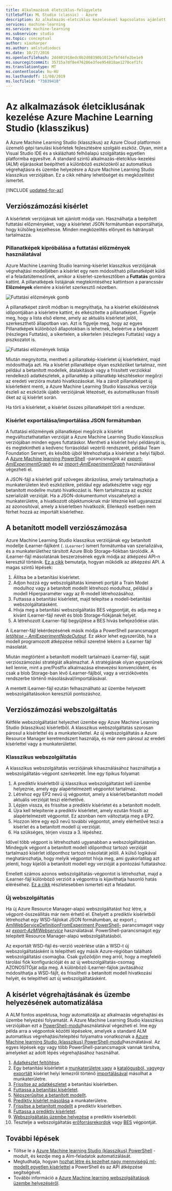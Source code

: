 ```yaml
---
title: Alkalmazások életciklus-felügyelete
titleSuffix: ML Studio (classic) - Azure
description: Az alkalmazás-életciklus kezelésével kapcsolatos ajánlott eljárások alkalmazása a Azure Machine Learning Studio klasszikus verziójában
services: machine-learning
ms.service: machine-learning
ms.subservice: studio
ms.topic: conceptual
author: xiaoharper
ms.author: amlstudiodocs
ms.date: 10/27/2016
ms.openlocfilehash: 2dd401918edc0b2d08390b1012efbf44fe2be1e9
ms.sourcegitcommit: 35715a7df8e476286e3fee954818ae1278cef1fc
ms.translationtype: MT
ms.contentlocale: hu-HU
ms.lasthandoff: 11/08/2019
ms.locfileid: "73839418"
---
```

# <a name="application-lifecycle-management-in-azure-machine-learning-studio-classic"></a>Az alkalmazások életciklusának kezelése Azure Machine Learning Studio (klasszikus)
A Azure Machine Learning Studio (klasszikus) az Azure Cloud platformon üzemelő gépi tanulási kísérletek fejlesztésére szolgáló eszköz. Olyan, mint a Visual Studio IDE és a skálázható felhőalapú szolgáltatás egyetlen platformba egyesítve. A standard szintű alkalmazás-életciklus-kezelési (ALM) eljárásokat beépítheti a különböző eszközökről az automatikus végrehajtásra és üzembe helyezésre a Azure Machine Learning Studio klasszikus verziójában. Ez a cikk néhány lehetőséget és megközelítést ismertet.

[!INCLUDE [updated-for-az](../../../includes/updated-for-az.md)]

## <a name="versioning-experiment"></a>Verziószámozási kísérlet
A kísérletek verziójának két ajánlott módja van. Használhatja a beépített futtatási előzményeket, vagy a kísérletet JSON formátumban exportálhatja, hogy külsőleg kezelhesse. Minden megközelítés előnyeit és hátrányait tartalmazza.

### <a name="experiment-snapshots-using-run-history"></a>Pillanatképek kipróbálása a futtatási előzmények használatával
Azure Machine Learning Studio learning-kísérlet klasszikus verziójának végrehajtási modelljében a kísérlet egy nem módosítható pillanatképét küldi el a feladatütemezőnek, amikor a kísérlet-szerkesztőben a **Futtatás** gombra kattint. A pillanatképek listájának megtekintéséhez kattintson a parancssáv **Előzmények** elemére a kísérlet szerkesztő nézetben.

![Futtatási előzmények gomb](./media/version-control/runhistory.png)

A pillanatképet zárolt módban is megnyithatja, ha a kísérlet elküldésének időpontjában a kísérletre kattint, és elkészítette a pillanatképet. Figyelje meg, hogy a lista első eleme, amely az aktuális kísérletet jelöli, szerkeszthető állapotban van. Azt is figyelje meg, hogy az egyes Pillanatképek különböző állapotokban is lehetnek, beleértve a befejezett (részleges Futtatás), a sikertelen, a sikertelen (részleges Futtatás) vagy a piszkozatot is.

![Futtatási előzmények listája](./media/version-control/runhistorylist.png)

Miután megnyitotta, mentheti a pillanatkép-kísérletet új kísérletként, majd módosíthatja azt. Ha a kísérlet pillanatképe olyan eszközöket tartalmaz, mint például a betanított modellek, átalakítások vagy a frissített verziókkal rendelkező adatkészletek, a pillanatkép a pillanatkép készítésekor megőrzi az eredeti verzióra mutató hivatkozásokat. Ha a zárolt pillanatképet új kísérletként menti, a Azure Machine Learning Studio klasszikus verziója észleli az eszközök újabb verziójának létezését, és automatikusan frissíti őket az új kísérlet során.

Ha törli a kísérletet, a kísérlet összes pillanatképét törli a rendszer.

### <a name="exportimport-experiment-in-json-format"></a>Kísérlet exportálása/importálása JSON formátumban
A futtatási előzmények pillanatképei megőrzik a kísérlet megváltoztathatatlan verzióját a Azure Machine Learning Studio klasszikus verziójában minden egyes futtatáskor. Mentheti a kísérlet helyi példányát is, és megtekintheti a kedvenc forrásoldali vezérlő rendszerét, például Team Foundation Servert, és később újból létrehozhatja a kísérletet a helyi fájlból. A [Azure Machine learning PowerShell](https://aka.ms/amlps) -parancsmagok az [*export-AmlExperimentGraph*](https://github.com/hning86/azuremlps#export-amlexperimentgraph) és az [*import-AmlExperimentGraph*](https://github.com/hning86/azuremlps#import-amlexperimentgraph) használatával végezheti el.

A JSON-fájl a kísérleti gráf szöveges ábrázolása, amely tartalmazhatja a munkaterületen lévő eszközökre, például egy adatkészletre vagy egy betanított modellre mutató hivatkozást is. Nem tartalmazza az eszköz szerializált verzióját. Ha a JSON-dokumentumot visszahelyezi a munkaterületre, a hivatkozott objektumoknak már léteznie kell ugyanazzal az azonosítóval, amely a kísérletben hivatkozik. Ellenkező esetben nem férhet hozzá az importált kísérlethez.

## <a name="versioning-trained-model"></a>A betanított modell verziószámozása
Azure Machine Learning Studio klasszikus verziójának egy betanított modellje iLearner-fájlként (`.iLearner`) ismert formátumba van szerializálva, és a munkaterülethez társított Azure Blob Storage-fiókban tárolódik. A iLearner-fájl másolatának beszerzésének egyik módja az átképzési API-n keresztül történik. [Ez a cikk](/azure/machine-learning/studio/retrain-machine-learning-model) bemutatja, hogyan működik az átképzési API. A magas szintű lépések:

1. Állítsa be a betanítási kísérletet.
2. Adjon hozzá egy webszolgáltatás kimeneti portját a Train Model modulhoz vagy a betanított modellt létrehozó modulhoz, például a modell Hiperparaméter vagy az R-modell létrehozásához.
3. Futtassa a betanítási kísérletet, majd telepítse a modell-betanítási webszolgáltatásként.
4. Hívja meg a betanítási webszolgáltatás BES végpontját, és adja meg a kívánt iLearner-fájl nevét és blob Storage-fiókjának helyét.
5. A létrehozott iLearner-fájl begyűjtése a BES hívás befejeződése után.

A iLearner-fájl lekérdezésének másik módja a PowerShell parancsmagot [*letöltése – AmlExperimentNodeOutput*](https://github.com/hning86/azuremlps#download-amlexperimentnodeoutput). Ez akkor lehet egyszerűbb, ha a modell programozott átképzése nélkül szeretné lekérni a iLearner fájl másolatát.

Miután megtörtént a betanított modellt tartalmazó iLearner-fájl, saját verziószámozási stratégiát alkalmazhat. A stratégiának olyan egyszerűnek kell lennie, mint a pre/Postfix alkalmazása elnevezési konvencióként, és csak a blob Storage-ban lévő iLearner-fájlból, vagy a verziókövetés rendszerbe történő másolásával/importálásával.

A mentett iLearner-fájl ezután felhasználható az üzembe helyezett webszolgáltatásokon keresztüli pontozáshoz.

## <a name="versioning-web-service"></a>Verziószámozási webszolgáltatás
Kétféle webszolgáltatást helyezhet üzembe egy Azure Machine Learning Studio (klasszikus) kísérletből. A klasszikus webszolgáltatás szorosan párosul a kísérlettel és a munkaterülettel. Az új webszolgáltatás a Azure Resource Manager keretrendszert használja, és már nem párosul az eredeti kísérlettel vagy a munkaterülettel.

### <a name="classic-web-service"></a>Klasszikus webszolgáltatás
A klasszikus webszolgáltatás verziójának kihasználásához használhatja a webszolgáltatás-végpont szerkezetét. Íme egy tipikus folyamat:

1. A prediktív kísérletből új klasszikus webszolgáltatást kell üzembe helyeznie, amely egy alapértelmezett végpontot tartalmaz.
2. Létrehoz egy EP2 nevű új végpontot, amely a kísérlet/betanított modell aktuális verzióját teszi elérhetővé.
3. Lépjen vissza, és frissítse a prediktív kísérletet és a betanított modellt.
4. Újra kell telepítenie a prediktív kísérletet, amely ezután frissíti az alapértelmezett végpontot. Ez azonban nem változtatja meg a EP2.
5. Hozzon létre egy ep3 nevű további végpontot, amely elérhetővé teszi a kísérlet és a betanított modell új verzióját.
6. Ha szükséges, térjen vissza a 3. lépéshez.

Idővel több végpont is létrehozható ugyanabban a webszolgáltatásban. Mindegyik végpont a betanított modell időponthoz tartozó verzióját tartalmazó kísérlet időponthoz tartozó másolatát jelöli. A külső logikával meghatározhatja, hogy melyik végpontot hívja meg, ami gyakorlatilag azt jelenti, hogy kijelöli a betanított modell egy verzióját a pontozási futtatáshoz.

Emellett számos azonos webszolgáltatás-végpontot is létrehozhat, majd a iLearner-fájl különböző verzióit a végpontra is kijavíthatja hasonló hatás eléréséhez. [Ez a cikk](create-models-and-endpoints-with-powershell.md) részletesebben ismerteti ezt a feladatot.

### <a name="new-web-service"></a>Új webszolgáltatás
Ha új Azure Resource Manager-alapú webszolgáltatást hoz létre, a végpont-összeállítás már nem érhető el. Ehelyett a prediktív kísérletből létrehozhat egy WSD-fájlokat JSON formátumban, az export [-AmlWebServiceDefinitionFromExperiment PowerShell-](https://github.com/hning86/azuremlps#export-amlwebservicedefinitionfromexperiment) parancsmagot vagy az [*export-AzMlWebservice*](https://docs.microsoft.com/powershell/module/az.machinelearning/export-azmlwebservice) használatával. PowerShell-parancsmagot egy telepített Resource Manager-alapú webszolgáltatásból.

Az exportált WSD-fájl és-verzió vezérlése után a WSD-t új webszolgáltatásként is telepítheti egy másik Azure-régióban található webszolgáltatási csomagba. Csak győződjön meg arról, hogy a megfelelő tárolási fiók konfigurációját és az új webszolgáltatás-csomag AZONOSÍTÓját adja meg. A különböző iLearner-fájlok javításához módosíthatja a WSD-fájlt, és frissítheti a betanított modell hivatkozási helyét, és telepítheti azt új webszolgáltatásként.

## <a name="automate-experiment-execution-and-deployment"></a>A kísérlet végrehajtásának és üzembe helyezésének automatizálása
A ALM fontos aspektusa, hogy automatizálja az alkalmazás végrehajtási és üzembe helyezési folyamatát. A Azure Machine Learning Studio klasszikus verziójában ezt a [PowerShell-modul](https://aka.ms/amlps)használatával végezheti el. Íme egy példa arra a végpontok közötti lépésekre, amelyek a standard ALM automatikus végrehajtási/telepítési folyamatra vonatkoznak a [Azure Machine learning Studio (klasszikus) PowerShell-modul](https://aka.ms/amlps)használatával. Az egyes lépések egy vagy több PowerShell-parancsmagok vannak társítva, amelyeket az adott lépés végrehajtásához használhat.

1. [Adatkészlet feltöltése](https://github.com/hning86/azuremlps#upload-amldataset).
2. Egy betanítási kísérletet a [munkaterületre vagy](https://github.com/hning86/azuremlps#copy-amlexperiment) a [katalógusból, vagy](https://github.com/hning86/azuremlps#copy-amlexperimentfromgallery)egy [exportált](https://github.com/hning86/azuremlps#export-amlexperimentgraph) kísérlet helyi lemezről történő [importálásával](https://github.com/hning86/azuremlps#import-amlexperimentgraph) másolhat a munkaterületre.
3. [Frissítse az adatkészletet](https://github.com/hning86/azuremlps#update-amlexperimentuserasset) a betanítási kísérletben.
4. [Futtassa a betanítási kísérletet](https://github.com/hning86/azuremlps#start-amlexperiment).
5. [Népszerűsítse a betanított modellt](https://github.com/hning86/azuremlps#promote-amltrainedmodel).
6. [Prediktív kísérlet másolása](https://github.com/hning86/azuremlps#copy-amlexperiment) a munkaterületre.
7. [Frissítse a betanított modellt](https://github.com/hning86/azuremlps#update-amlexperimentuserasset) a prediktív kísérletben.
8. [Futtassa a prediktív kísérletet](https://github.com/hning86/azuremlps#start-amlexperiment).
9. [Webszolgáltatás üzembe helyezése](https://github.com/hning86/azuremlps#new-amlwebservice) a prediktív kísérletből.
10. Tesztelje a webszolgáltatás [erőforrásrekordok](https://github.com/hning86/azuremlps#invoke-amlwebservicerrsendpoint) vagy [BES](https://github.com/hning86/azuremlps#invoke-amlwebservicebesendpoint) végpontját.

## <a name="next-steps"></a>További lépések
* Töltse le a [Azure Machine learning Studio (klasszikus) PowerShell](https://aka.ms/amlps) -modult, és kezdje meg a Alm-feladatok automatizálását.
* Megtudhatja, hogyan [hozhat létre és kezelhet nagy mennyiségű ml-modellt egyetlen kísérlettel](create-models-and-endpoints-with-powershell.md) a PowerShell és az API átképzése segítségével.
* További információ a [Azure Machine learning webszolgáltatások üzembe helyezéséről](deploy-a-machine-learning-web-service.md).

